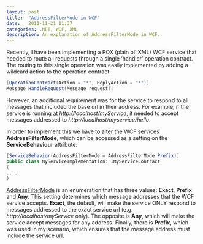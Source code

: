 ```yaml
---
layout: post
title:  "AddressFilterMode in WCF"
date:   2011-11-21 11:37
categories: .NET, WCF, XML
description: An explanation of AddressFilterMode in WCF. 
---
```

Recently, I have been implementing a POX (plain ol’ XML) WCF service that needed to route all requests through a single ‘handler’ operation contract. The routing to this single operation was easily implemented by adding a wildcard action to the operation contract:

```csharp
[OperationContract(Action = "*", ReplyAction = "*")]       
Message HandleRequest(Message request);
```

However, an additional requirement was for the service to respond to all messages that included the base url in their address.  For example, if the service is running at _http://localhost/myService_, it needed to accept messages addressed to _http://localhost/myservice/hello_.

In order to implement this we have to alter the WCF services **AddressFilterMode**, which can be accessed as a setting on the **ServiceBehaviour** attribute:

```csharp
[ServiceBehavior(AddressFilterMode = AddressFilterMode.Prefix)]
public class MyServiceImplementation: IMyServiceContract
{
....
}
```

[AddressFilterMode](http://msdn.microsoft.com/en-us/library/system.servicemodel.addressfiltermode.aspx) is an enumeration that has three values: **Exact**, **Prefix** and **Any**.  This setting determines which message addresses that the WCF service accepts. **Exact**, the default, will make the service ONLY respond to messages addressed to the exact service url (e.g. _http://localhost/myService_ only).  The opposite is **Any**, which will make the service accept messages for any address.  Finally, there is **Prefix**, which was used in my scenario, which ensures that the message address must include the service url.